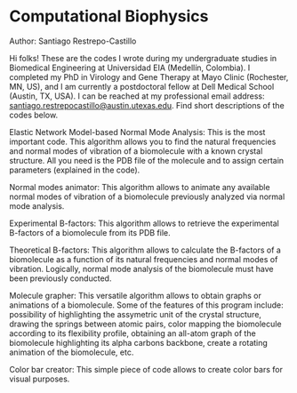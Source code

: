 # Computational Biophysics

Author: Santiago Restrepo-Castillo

Hi folks! These are the codes I wrote during my undergraduate studies in Biomedical Engineering at Universidad EIA (Medellín, Colombia). I completed my PhD in Virology and Gene Therapy at Mayo Clinic (Rochester, MN, US), and I am currently a postdoctoral fellow at Dell Medical School (Austin, TX, USA). I can be reached at my professional email address: santiago.restrepocastillo@austin.utexas.edu. Find short descriptions of the codes below.

Elastic Network Model-based Normal Mode Analysis: This is the most important code. This algorithm allows you to find the natural frequencies and normal modes of vibration of a biomolecule with a known crystal structure. All you need is the PDB file of the molecule and to assign certain parameters (explained in the code).

Normal modes animator: This algorithm allows to animate any available normal modes of vibration of a biomolecule previously analyzed via normal mode analysis.

Experimental B-factors: This algorithm allows to retrieve the experimental B-factors of a biomolecule from its PDB file.

Theoretical B-factors: This algorithm allows to calculate the B-factors of a biomolecule as a function of its natural frequencies and normal modes of vibration. Logically, normal mode analysis of the biomolecule must have been previously conducted.

Molecule grapher: This versatile algorithm allows to obtain graphs or animations of a biomolecule. Some of the features of this program include: possibility of highlighting the assymetric unit of the crystal structure, drawing the springs between atomic pairs, color mapping the biomolecule according to its flexibility profile, obtaining an all-atom graph of the biomolecule highlighting its alpha carbons backbone, create a rotating animation of the biomolecule, etc.

Color bar creator: This simple piece of code allows to create color bars for visual purposes.
